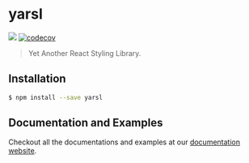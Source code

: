 # yarsl

![](https://github.com/oddguan/yarsl/workflows/Release/badge.svg) [![codecov](https://codecov.io/gh/oddguan/yarsl/branch/master/graph/badge.svg)](https://codecov.io/gh/oddguan/yarsl)

> Yet Another React Styling Library.

## Installation

```sh
$ npm install --save yarsl
```

## Documentation and Examples

Checkout all the documentations and examples at our [documentation website](https://oddguan.github.io/yarsl).
